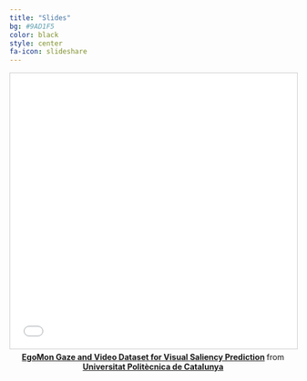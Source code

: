 ```yaml
---
title: "Slides"
bg: #9AD1F5
color: black
style: center
fa-icon: slideshare
---
```


<center>
  
<iframe src="//www.slideshare.net/slideshow/embed_code/key/dc9ZrH0IWebe0G" width="595" height="485" frameborder="0" marginwidth="0" marginheight="0" scrolling="no" style="border:1px solid #CCC; border-width:1px; margin-bottom:5px; max-width: 100%;" allowfullscreen> </iframe> <div style="margin-bottom:5px"> <strong> <a href="//www.slideshare.net/xavigiro/egomon-gaze-and-video-dataset-for-visual-saliency-prediction" title="EgoMon Gaze and Video Dataset for Visual Saliency Prediction" target="_blank">EgoMon Gaze and Video Dataset for Visual Saliency Prediction</a> </strong> from <strong><a href="https://www.slideshare.net/xavigiro" target="_blank">Universitat Politècnica de Catalunya</a></strong> </div>
  
</center>
